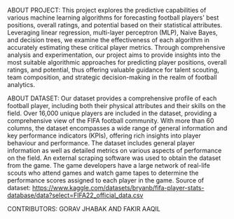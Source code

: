 ABOUT PROJECT:
This project explores the predictive capabilities of various machine learning algorithms for forecasting football players' best positions, overall ratings, and potential based on their statistical attributes. Leveraging linear regression, multi-layer perceptron (MLP), Naive Bayes, and decision trees, we examine the effectiveness of each algorithm in accurately estimating these critical player metrics. Through comprehensive analysis and experimentation, our project aims to provide insights into the most suitable algorithmic approaches for predicting player positions, overall ratings, and potential, thus offering valuable guidance for talent scouting, team composition, and strategic decision-making in the realm of football analytics.


ABOUT DATASET:
Our dataset provides a comprehensive profile of each football player, including both their physical attributes and their skills on the field. Over 16,000 unique players are included in the dataset, providing a comprehensive view of the FIFA football community. With more than 60 columns, the dataset encompasses a wide range of general information and key performance indicators (KPIs), offering rich insights into player behaviour and performance. The dataset includes general player information as well as detailed metrics on various aspects of performance on the field. An external scraping software was used to obtain the dataset from the game. The game developers have a large network of real-life scouts who attend games and watch game tapes to determine the performance scores assigned to each player in the game.
Source of dataset: https://www.kaggle.com/datasets/bryanb/fifa-player-stats-database/data?select=FIFA22_official_data.csv

CONTRIBUTORS: GORAV JHABAK AND FAKIR AAQIL
